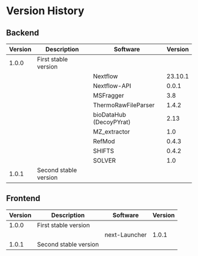 # Version History

## Backend

| Version | Description                  | Software                     | Version |
|---------|------------------------------|------------------------------|---------|
| 1.0.0   | First stable version         |                              |         |
|         |                              | Nextflow                     | 23.10.1 |
|         |                              | Nextflow-API                 | 0.0.1   |
|         |                              | MSFragger                    | 3.8     |
|         |                              | ThermoRawFileParser          | 1.4.2   |
|         |                              | bioDataHub (DecoyPYrat)      | 2.13    |
|         |                              | MZ_extractor                 | 1.0     |
|         |                              | RefMod                       | 0.4.3   |
|         |                              | SHIFTS                       | 0.4.2   |
|         |                              | SOLVER                       | 1.0     |
| 1.0.1   | Second stable version         |                              |         |






## Frontend

| Version | Description                  | Software                     | Version |
|---------|------------------------------|------------------------------|---------|
| 1.0.0   | First stable version         |                              |         |
|         |                              | next-Launcher                | 1.0.1   |
| 1.0.1   | Second stable version        |                              |         |
